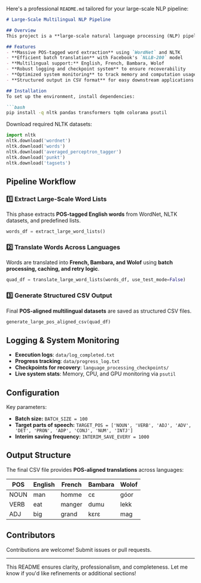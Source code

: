 Here's a professional `README.md` tailored for your large-scale NLP pipeline:

```markdown
# Large-Scale Multilingual NLP Pipeline

## Overview
This project is a **large-scale natural language processing (NLP) pipeline** for **part-of-speech (POS) tagging and multilingual word translation**. It automates **word extraction, tagging, translation, and structured CSV generation** with efficient logging, system monitoring, and optimized checkpoint management.

## Features
- **Massive POS-tagged word extraction** using `WordNet` and NLTK
- **Efficient batch translation** with Facebook's `NLLB-200` model
- **Multilingual support:** English, French, Bambara, Wolof
- **Robust logging and checkpoint system** to ensure recoverability
- **Optimized system monitoring** to track memory and computation usage
- **Structured output in CSV format** for easy downstream applications

## Installation
To set up the environment, install dependencies:

```bash
pip install -q nltk pandas transformers tqdm colorama psutil
```

Download required NLTK datasets:

```python
import nltk
nltk.download('wordnet')
nltk.download('words')
nltk.download('averaged_perceptron_tagger')
nltk.download('punkt')
nltk.download('tagsets')
```

## Pipeline Workflow
### 1️⃣ Extract Large-Scale Word Lists
This phase extracts **POS-tagged English words** from WordNet, NLTK datasets, and predefined lists.

```python
words_df = extract_large_word_lists()
```

### 2️⃣ Translate Words Across Languages
Words are translated into **French, Bambara, and Wolof** using **batch processing, caching, and retry logic**.

```python
quad_df = translate_large_word_lists(words_df, use_test_mode=False)
```

### 3️⃣ Generate Structured CSV Output
Final **POS-aligned multilingual datasets** are saved as structured CSV files.

```python
generate_large_pos_aligned_csv(quad_df)
```

## Logging & System Monitoring
- **Execution logs**: `data/log_completed.txt`
- **Progress tracking**: `data/progress_log.txt`
- **Checkpoints for recovery**: `language_processing_checkpoints/`
- **Live system stats**: Memory, CPU, and GPU monitoring via `psutil`

## Configuration
Key parameters:
- **Batch size:** `BATCH_SIZE = 100`
- **Target parts of speech:** `TARGET_POS = ['NOUN', 'VERB', 'ADJ', 'ADV', 'DET', 'PRON', 'ADP', 'CONJ', 'NUM', 'INTJ']`
- **Interim saving frequency:** `INTERIM_SAVE_EVERY = 1000`

## Output Structure
The final CSV file provides **POS-aligned translations** across languages:

| POS  | English | French | Bambara | Wolof |
|------|---------|--------|---------|-------|
| NOUN | man     | homme  | cɛ      | góor  |
| VERB | eat     | manger | dumu    | lekk  |
| ADJ  | big     | grand  | kɛrɛ     | mag  |


## Contributors
Contributions are welcome! Submit issues or pull requests.

---

This README ensures clarity, professionalism, and completeness. Let me know if you'd like refinements or additional sections!
```